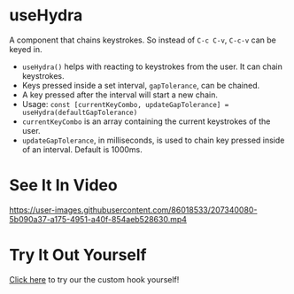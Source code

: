 

# useHydra
A component that chains keystrokes. So instead of `C-c C-v`, `C-c-v` can be keyed in.


* `useHydra()` helps with reacting to keystrokes from the user. It can chain keystrokes.
* Keys pressed inside a set interval, `gapTolerance`, can be chained.
* A key pressed after the interval will start a new chain.
* Usage:
`const [currentKeyCombo, updateGapTolerance] = useHydra(defaultGapTolerance)`
* `currentKeyCombo` is an array containing the current keystrokes of the user.
* `updateGapTolerance`, in milliseconds, is used to chain key pressed inside of an interval. Default is 1000ms.

# See It In Video

https://user-images.githubusercontent.com/86018533/207340080-5b090a37-a175-4951-a40f-854aeb528630.mp4

# Try It Out Yourself

[Click here](https://2brownc.github.io/useHydra/) to try our the custom hook yourself!